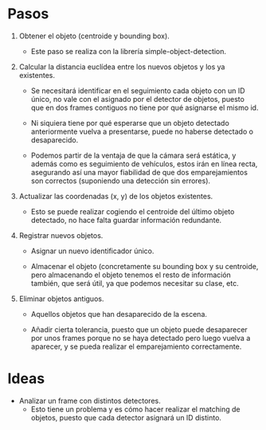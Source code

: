 

# Pasos

1. Obtener el objeto (centroide y bounding box).
    * Este paso se realiza con la librería simple-object-detection.
    
2. Calcular la distancia euclídea entre los nuevos objetos y los ya existentes.
    * Se necesitará identificar en el seguimiento cada objeto con un ID único,
      no vale con el asignado por el detector de objetos, puesto que en dos frames
      contiguos no tiene por qué asignarse el mismo id.
      
    * Ni siquiera tiene por qué esperarse que un objeto detectado anteriormente
      vuelva a presentarse, puede no haberse detectado o desaparecido.
      
    * Podemos partir de la ventaja de que la cámara será estática, y además como
      es seguimiento de vehículos, estos irán en línea recta, asegurando así una
      mayor fiabilidad de que dos emparejamientos son correctos (suponiendo una
      detección sin errores).
      
3. Actualizar las coordenadas (x, y) de los objetos existentes.
    * Esto se puede realizar cogiendo el centroide del último objeto detectado,
      no hace falta guardar información redundante.
      
4. Registrar nuevos objetos.
    * Asignar un nuevo identificador único.
    
    * Almacenar el objeto (concretamente su bounding box y su centroide, pero
      almacenando el objeto tenemos el resto de información también, que será
      útil, ya que podemos necesitar su clase, etc.
      
5. Eliminar objetos antiguos.
    * Aquellos objetos que han desaparecido de la escena.
    
    * Añadir cierta tolerancia, puesto que un objeto puede desaparecer por unos
      frames porque no se haya detectado pero luego vuelva a aparecer, y se pueda
      realizar el emparejamiento correctamente.
    

# Ideas

- Analizar un frame con distintos detectores.
    * Esto tiene un problema y es cómo hacer realizar el matching de objetos, 
      puesto que cada detector asignará un ID distinto.
